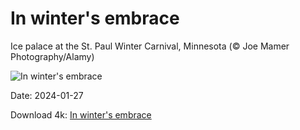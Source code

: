 # In winter's embrace

Ice palace at the St. Paul Winter Carnival, Minnesota (© Joe Mamer Photography/Alamy)

![In winter's embrace](https://bing.com/th?id=OHR.WinterCarnival_EN-US6859361078_UHD.jpg&rf=LaDigue_UHD.jpg&pid=hp&w=1024&h=576&rs=1&c=4)

Date: 2024-01-27

Download 4k: [In winter's embrace](https://bing.com/th?id=OHR.WinterCarnival_EN-US6859361078_UHD.jpg&rf=LaDigue_UHD.jpg&pid=hp&w=3840&h=2160&rs=1&c=4)

